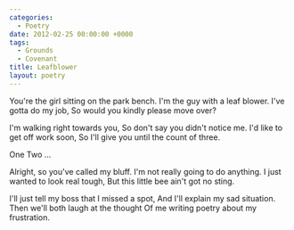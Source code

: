 ```yaml
---
categories:
  - Poetry
date: 2012-02-25 00:00:00 +0000
tags:
  - Grounds
  - Covenant
title: Leafblower
layout: poetry
---
```


You're the girl sitting on the park bench.
I'm the guy with a leaf blower.
I've gotta do my job,
So would you kindly please move over?

I'm walking right towards you,
So don't say you didn't notice me.
I'd like to get off work soon,
So I'll give you until the count of three.

One
Two
...

Alright, so you've called my bluff.
I'm not really going to do anything.
I just wanted to look real tough,
But this little bee ain't got no sting.

I'll just tell my boss that I missed a spot,
And I'll explain my sad situation.
Then we'll both laugh at the thought
Of me writing poetry about my frustration.
